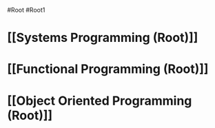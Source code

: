 #Root #Root1 
# [[Systems Programming (Root)]]
# [[Functional Programming (Root)]]
# [[Object Oriented Programming (Root)]]
